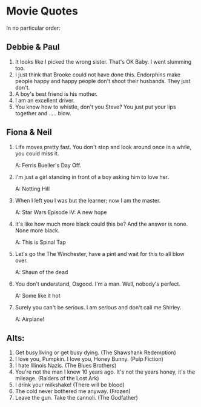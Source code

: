 Movie Quotes
============

In no particular order:

Debbie & Paul
-------------
1.  It looks like I picked the wrong sister. That's OK Baby. I went slumming too.
2.  I just think that Brooke could not have done this. Endorphins make people happy and happy people don't shoot their husbands. They just don't.
3.  A boy's best friend is his mother.
4.  I am an excellent driver.
5.  You know how to whistle, don't you Steve? You just put your lips together and ..... blow.

Fiona & Neil
------------
1. Life moves pretty fast. You don't stop and look around once in a while, you could miss it.

    A: Ferris Bueller's Day Off.

2. I'm just a girl standing in front of a boy asking him to love her.

    A: Notting Hill

3. When I left you I was but the learner; now I am the master.

    A: Star Wars Episode IV: A new hope

4. It's like how much more black could this be? And the answer is none. None more black.

    A: This is Spinal Tap

5. Let's go the The Winchester, have a pint and wait for this to all blow over.

    A: Shaun of the dead

6. You don't understand, Osgood. I'm a man. Well, nobody's perfect.

    A: Some like it hot

7. Surely you can't be serious. I am serious and don't call me Shirley.

    A: Airplane!
    

Alts:
-----
1. Get busy living or get busy dying. (The Shawshank Redemption)
2. I love you, Pumpkin. I love you, Honey Bunny. (Pulp Fiction)
3. I hate Illinois Nazis. (The Blues Brothers)
4. You're not the man I knew 10 years ago. It's not the years honey, it's the mileage. (Raiders of the Lost Ark)
5. I drink your milkshake! (There will be blood)
6. The cold never bothered me anyway. (Frozen)
7. Leave the gun. Take the cannoli. (The Godfather)
